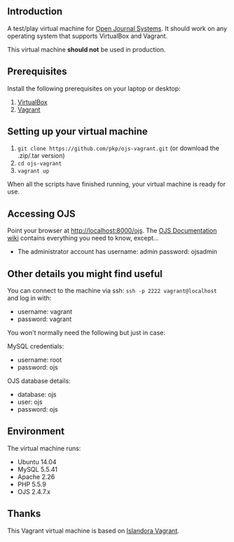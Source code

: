 ## Introduction

A test/play virtual machine for [Open Journal Systems](http://pkp.sfu.ca/ojs/). It should work on any operating system that supports VirtualBox and Vagrant.

This virtual machine **should not** be used in production.

## Prerequisites

Install the following prerequisites on your laptop or desktop:

1. [VirtualBox](https://www.virtualbox.org/)
2. [Vagrant](http://www.vagrantup.com/)

## Setting up your virtual machine

1. `git clone https://github.com/pkp/ojs-vagrant.git` (or download the .zip/.tar version)
2. `cd ojs-vagrant`
3. `vagrant up`

When all the scripts have finished running, your virtual machine is ready for use.

## Accessing OJS

Point your browser at [http://localhost:8000/ojs](http://localhost:8000/ojs). The [OJS Documentation wiki](https://pkp.sfu.ca/wiki/index.php?title=OJS_Documentation) contains everything you need to know, except...
* The administrator account has username: admin password: ojsadmin

## Other details you might find useful

You can connect to the machine via ssh: `ssh -p 2222 vagrant@localhost` and log in with:
  - username: vagrant
  - password: vagrant

You won't normally need the following but just in case:

MySQL credentials:
  - username: root
  - password: ojs

OJS database details:
  - database: ojs
  - user: ojs
  - password: ojs

## Environment

The virtual machine runs:

- Ubuntu 14.04
- MySQL 5.5.41
- Apache 2.26
- PHP 5.5.9 
- OJS 2.4.7.x

## Thanks

This Vagrant virtual machine is based on [Islandora Vagrant](https://github.com/Islandora-Labs/islandora_vagrant).
